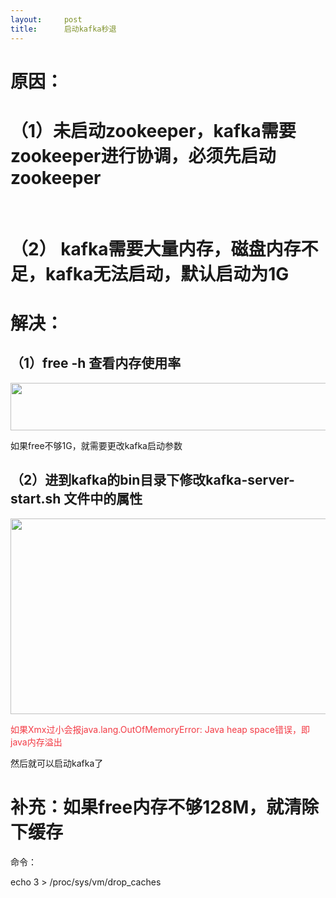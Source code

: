 ```yaml
---
layout:     post
title:      启动kafka秒退
---
```

<div id="article_content" class="article_content clearfix csdn-tracking-statistics" data-pid="blog" data-mod="popu_307" data-dsm="post">
								            <link rel="stylesheet" href="https://csdnimg.cn/release/phoenix/template/css/ck_htmledit_views-f76675cdea.css">
						<div class="htmledit_views" id="content_views">
                <h1>原因：</h1>

<h1>（1）未启动zookeeper，kafka需要zookeeper进行协调，必须先启动zookeeper</h1>

<p> </p>

<h1>（2） kafka需要大量内存，磁盘内存不足，kafka无法启动，默认启动为1G</h1>

<h1>解决：</h1>

<h2>（1）free -h 查看内存使用率</h2>

<p><img alt="" class="has" height="76" src="https://img-blog.csdn.net/20180811230158593?watermark/2/text/aHR0cHM6Ly9ibG9nLmNzZG4ubmV0L3FxXzQyNDQ0NjIx/font/5a6L5L2T/fontsize/400/fill/I0JBQkFCMA==/dissolve/70" width="653"></p>

<p>如果free不够1G，就需要更改kafka启动参数</p>

<h2>（2）进到kafka的bin目录下修改kafka-server-start.sh 文件中的属性</h2>

<p><img alt="" class="has" height="313" src="https://img-blog.csdn.net/20180812102955763?watermark/2/text/aHR0cHM6Ly9ibG9nLmNzZG4ubmV0L3FxXzQyNDQ0NjIx/font/5a6L5L2T/fontsize/400/fill/I0JBQkFCMA==/dissolve/70" width="805"></p>

<p><span style="color:#f33b45;">如果Xmx过小会报java.lang.OutOfMemoryError: Java heap space错误，即java内存溢出</span></p>

<p>然后就可以启动kafka了</p>

<h1>补充：如果free内存不够128M，就清除下缓存</h1>

<p>命令：</p>

<p>echo 3 &gt; /proc/sys/vm/drop_caches</p>

<p> </p>

<p> </p>

<p> </p>            </div>
                </div>